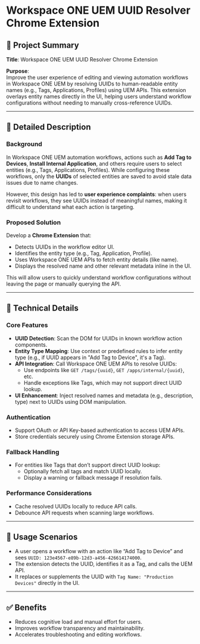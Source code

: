 
# Workspace ONE UEM UUID Resolver Chrome Extension

## 📝 Project Summary

**Title**: Workspace ONE UEM UUID Resolver Chrome Extension

**Purpose**:  
Improve the user experience of editing and viewing automation workflows in Workspace ONE UEM by resolving UUIDs to human-readable entity names (e.g., Tags, Applications, Profiles) using UEM APIs. This extension overlays entity names directly in the UI, helping users understand workflow configurations without needing to manually cross-reference UUIDs.

---

## 📄 Detailed Description

### Background
In Workspace ONE UEM automation workflows, actions such as **Add Tag to Devices**, **Install Internal Application**, and others require users to select entities (e.g., Tags, Applications, Profiles). While configuring these workflows, only the **UUIDs** of selected entities are saved to avoid stale data issues due to name changes.

However, this design has led to **user experience complaints**: when users revisit workflows, they see UUIDs instead of meaningful names, making it difficult to understand what each action is targeting.

### Proposed Solution
Develop a **Chrome Extension** that:
- Detects UUIDs in the workflow editor UI.
- Identifies the entity type (e.g., Tag, Application, Profile).
- Uses Workspace ONE UEM APIs to fetch entity details (like name).
- Displays the resolved name and other relevant metadata inline in the UI.

This will allow users to quickly understand workflow configurations without leaving the page or manually querying the API.

---

## 🔧 Technical Details

### Core Features
- **UUID Detection**: Scan the DOM for UUIDs in known workflow action components.
- **Entity Type Mapping**: Use context or predefined rules to infer entity type (e.g., if UUID appears in "Add Tag to Device", it's a Tag).
- **API Integration**: Call Workspace ONE UEM APIs to resolve UUIDs:
  - Use endpoints like `GET /tags/{uuid}`, `GET /apps/internal/{uuid}`, etc.
  - Handle exceptions like Tags, which may not support direct UUID lookup.
- **UI Enhancement**: Inject resolved names and metadata (e.g., description, type) next to UUIDs using DOM manipulation.

### Authentication
- Support OAuth or API Key-based authentication to access UEM APIs.
- Store credentials securely using Chrome Extension storage APIs.

### Fallback Handling
- For entities like Tags that don’t support direct UUID lookup:
  - Optionally fetch all tags and match UUID locally.
  - Display a warning or fallback message if resolution fails.

### Performance Considerations
- Cache resolved UUIDs locally to reduce API calls.
- Debounce API requests when scanning large workflows.

---

## 📌 Usage Scenarios
- A user opens a workflow with an action like “Add Tag to Device” and sees `UUID: 123e4567-e89b-12d3-a456-426614174000`.
- The extension detects the UUID, identifies it as a Tag, and calls the UEM API.
- It replaces or supplements the UUID with `Tag Name: "Production Devices"` directly in the UI.

---

## ✅ Benefits
- Reduces cognitive load and manual effort for users.
- Improves workflow transparency and maintainability.
- Accelerates troubleshooting and editing workflows.
